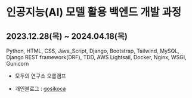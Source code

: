 # 인공지능(AI) 모델 활용 백엔드 개발 과정

## 2023.12.28(목) ~ 2024.04.18(목)  

Python, HTML, CSS, Java_Script, Django, Bootstrap, Tailwind, MySQL, Django REST framework(DRF), TDD, AWS Lightsail, Docker,
Nginx, WSGI, Gunicorn

  - 모두의 연구소 오름캠프

  - 개인블로그 : [gosikoca](https://gosikoca.tistory.com/)
  
